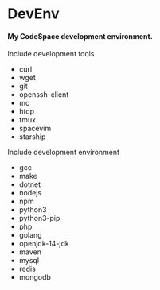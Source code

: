 # DevEnv

#### My CodeSpace development environment.

Include development tools
- curl
- wget
- git
- openssh-client
- mc
- htop
- tmux
- spacevim
- starship

Include development environment
- gcc
- make
- dotnet
- nodejs
- npm
- python3
- python3-pip
- php
- golang
- openjdk-14-jdk
- maven
- mysql
- redis
- mongodb
